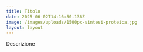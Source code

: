 ```yaml
---
title: Titolo
date: 2025-06-02T14:16:50.136Z
image: /images/uploads/1500px-sintesi-proteica.jpg
layout: layout
---
```

D﻿escrizione
